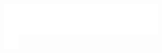 <img align="left" src="animation.svg" /><br/><br/>

<a align="left" href="https://www.linkedin.com/in/giacomovallorani" title="linkedin"><img src="linkedin.svg"></a>

<!--
**Vallasc/Vallasc** is a ✨ _special_ ✨ repository because its `README.md` (this file) appears on your GitHub profile.

Here are some ideas to get you started:

- 🔭 I’m currently working on ...
- 🌱 I’m currently learning ...
- 👯 I’m looking to collaborate on ...
- 🤔 I’m looking for help with ...
- 💬 Ask me about ...
- 📫 How to reach me: ...
- 😄 Pronouns: ...
- ⚡ Fun fact: ...
-->
